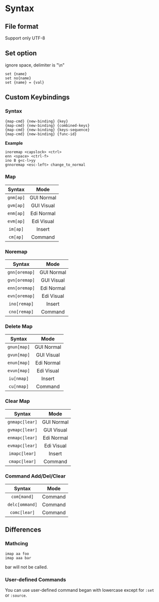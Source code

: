 # Syntax
## File format
Support only UTF-8

## Set option
ignore space, delimiter is "\n"

```vim
set {name}
set no{name}
set {name} = {val}
```

## Custom Keybindings

### Syntax
```vim
{map-cmd} {new-binding} {key}
{map-cmd} {new-binding} {combined-keys}
{map-cmd} {new-binding} {keys-sequence}
{map-cmd} {new-binding} {func-id}
```

**Example**
```vim
inoremap <capslock> <ctrl>
enn <space> <ctrl-f>
ino B g<c-l>yy
gnnoremap <esc-left> change_to_normal
```

### Map

|Syntax|Mode|
|:---:|:---:|
|`gnm[ap]`|GUI Normal|
|`gvm[ap]`|GUI Visual|
|`enm[ap]`|Edi Normal|
|`evm[ap]`|Edi Visual|
|`im[ap]`|Insert|
|`cm[ap]`|Command|


### Noremap

|Syntax|Mode|
|:---:|:---:|
|`gnn[oremap]`|GUI Normal|
|`gvn[oremap]`|GUI Visual|
|`enn[oremap]`|Edi Normal|
|`evn[oremap]`|Edi Visual|
|`ino[remap]`|Insert|
|`cno[remap]`|Command|


### Delete Map

|Syntax|Mode|
|:---:|:---:|
|`gnun[map]`|GUI Normal|
|`gvun[map]`|GUI Visual|
|`enun[map]`|Edi Normal|
|`evun[map]`|Edi Visual|
|`iu[nmap]`|Insert|
|`cu[nmap]`|Command|

### Clear Map

|Syntax|Mode|
|:---:|:---:|
|`gnmapc[lear]`|GUI Normal|
|`gvmapc[lear]`|GUI Visual|
|`enmapc[lear]`|Edi Normal|
|`evmapc[lear]`|Edi Visual|
|`imapc[lear]`|Insert|
|`cmapc[lear]`|Command|

### Command Add/Del/Clear
|Syntax|Mode|
|:---:|:---:|
|`com[mand]`|Command|
|`delc[ommand]`|Command|
|`comc[lear]`|Command|


## Differences

### Mathcing

```vim
imap aa foo
imap aaa bar
```
bar will not be called.

### User-defined Commands

You can use user-defined command began with lowercase except for `:set` or `:source`.
